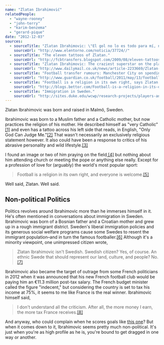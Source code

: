 ```yaml
---
name: "Zlatan Ibrahimović"
relatedPeople:
  - "wayne-rooney"
  - "john-terry"
  - "karim-benzema"
  - "gerard-pique"
date: "2012-12-03"
sources:
  - sourceTitle: "Zlatan Ibrahimovic: \"El gol no lo es todo para mí, no estoy preocupado.\""
    sourceUrl: "http://www.elentorno.com/noticia/37724//"
  - sourceTitle: "The eleven tattoos of Zlatan."
    sourceUrl: "http://fcbtransfers.blogspot.com/2009/08/eleven-tattoos-of-zlatan.html"
  - sourceTitle: "Zlatan Ibrahimovic: The craziest superstar on the planet."
    sourceUrl: "http://www.dailymail.co.uk/news/article-2233669/Zlatan-Ibrahimovic-The-craziest-superstar-planet.html"
  - sourceTitle: "Football transfer rumours: Manchester City on spending spree."
    sourceUrl: "http://www.guardian.co.uk/football/2011/may/13/football-transfer-rumours"
  - sourceTitle: "Football is a religion in its own right, says Zlatan Ibrahimovic."
    sourceUrl: "http://blogs.bettor.com/Football-is-a-religion-in-its-own-right,-says-Zlatan-Ibrahimovic-a172637"
  - sourceTitle: "Immigration in Sweden."
    sourceUrl: "http://sites.duke.edu/wcwp/research-projects/players-and-migration/immigration-in-sweden/"
---
```


Zlatan Ibrahimovic was born and raised in Malmö, Sweden.

Ibrahimovic was born to a Muslim father and a Catholic mother, but now practices the religion of his mother. He described himself as "very Catholic"<a class="source-citation" href="#http://www.elentorno.com/noticia/37724//" title="Zlatan Ibrahimovic: &quot;El gol no lo es todo para mí, no estoy preocupado.&quot;">[1]</a> and even has a tattoo across his left side that reads, in English, "Only God Can Judge Me."<a class="source-citation" href="#http://fcbtransfers.blogspot.com/2009/08/eleven-tattoos-of-zlatan.html" title="The eleven tattoos of Zlatan.">[2]</a> That wasn't necessarily an exclusively religious statement however. It also could have been a response to critics of his abrasive personality and wild lifestyle.<a class="source-citation" href="#http://www.dailymail.co.uk/news/article-2233669/Zlatan-Ibrahimovic-The-craziest-superstar-planet.html" title="Zlatan Ibrahimovic: The craziest superstar on the planet.">[3]</a>

I found an image or two of him praying on the field,<a class="source-citation" href="#http://www.guardian.co.uk/football/2011/may/13/football-transfer-rumours" title="Football transfer rumours: Manchester City on spending spree.">[4]</a> but nothing about him attending church or meeting the pope or anything else really. Except for a profession of love for (arguably) the world's most popular sport:

>Football is a religion in its own right, and everyone is welcome.<a class="source-citation" href="#http://blogs.bettor.com/Football-is-a-religion-in-its-own-right,-says-Zlatan-Ibrahimovic-a172637" title="Football is a religion in its own right, says Zlatan Ibrahimovic.">[5]</a>

Well said, Zlatan. Well said.


## Non-political Politics

Politics revolves around Ibrahimovic more than he immerses himself in it. He's often mentioned in conversations about immigration in Sweden. Ibrahimovic was born of a Bosnian father and a Croatian mother and grew up in a rough immigrant district. Sweden's liberal immigration policies and its generous social welfare programs cause some Swedes to resent the immigrant population–and in turn the famous footballer.<a class="source-citation" href="#http://sites.duke.edu/wcwp/research-projects/players-and-migration/immigration-in-sweden/" title="Immigration in Sweden.">[6]</a> Although it's a minority viewpoint, one unimpressed citizen wrote,

>Zlatan Ibrahimovic isn't Swedish. Swedish citizen? Yes, of course. An ethnic Swede that should represent our land, culture, and people? No.<a class="source-citation" href="#http://sites.duke.edu/wcwp/research-projects/players-and-migration/immigration-in-sweden/" title="Immigration in Sweden.">[7]</a>

Ibrahimovic also became the target of outrage from some French politicians in 2012 when it was announced that his new French football club would be paying him an €11.3 million post-tax salary. The French budget minister called the figure "indecent," but considering the country is set to tax his income at 75%, it seems to me like France is the real winner. Ibrahimovic himself said,

>I don't understand all the criticism. After all, the more money I earn, the more tax France receives.<a class="source-citation" href="#http://www.dailymail.co.uk/news/article-2233669/Zlatan-Ibrahimovic-The-craziest-superstar-planet.html" title="Zlatan Ibrahimovic: The craziest superstar on the planet.">[8]</a>

And anyway, who could complain when he scores goals like [this one](http://www.youtube.com/watch?feature=player_embedded&v=Xh_KNH8QqSw)? But when it comes down to it, Ibrahimovic seems pretty much non-political. It's just when you're as high profile as he is, you're bound to get dragged in one way or another.